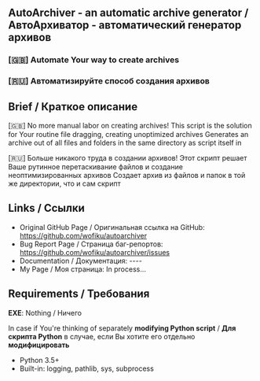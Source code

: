 AutoArchiver - an automatic archive generator / АвтоАрхиватор - автоматический генератор архивов
----
<h3>[🇬🇧] Automate Your way to create archives</h3>
<h3>[🇷🇺] Автоматизируйте способ создания архивов</h3>


Brief / Краткое описание
----
[🇬🇧] No more manual labor on creating archives! This script is the solution for Your routine file dragging, creating unoptimized archives
Generates an archive out of all files and folders in the same directory as script itself in

[🇷🇺] Больше никакого труда в создании архивов! Этот скрипт решает Ваше рутинное перетаскивание файлов и создание неоптимизированных архивов
Создает архив из файлов и папок в той же директории, что и сам скрипт

Links / Ссылки
----
- Original GitHub Page / Оригинальная ссылка на GitHub: https://github.com/wofiku/autoarchiver
- Bug Report Page / Страница баг-репортов: https://github.com/wofiku/autoarchiver/issues
- Documentation / Документация: ----
- My Page / Моя страница: In process...

Requirements / Требования
----
**EXE**: Nothing / Ничего

In case if You're thinking of separately **modifying Python script** / **Для скрипта Python** в случае, если Вы хотите его отдельно **модифицировать**
- Python 3.5+
- Built-in: logging, pathlib, sys, subprocess

